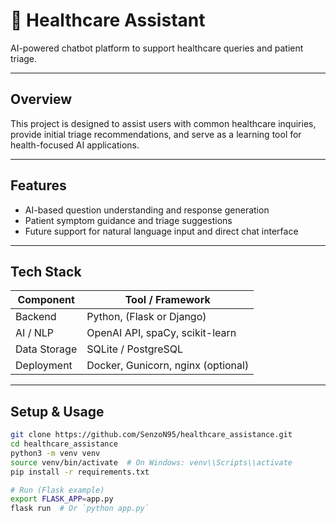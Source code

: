 # 🏥 Healthcare Assistant

AI-powered chatbot platform to support healthcare queries and patient triage.

---

##  Overview

This project is designed to assist users with common healthcare inquiries,
provide initial triage recommendations, and serve as a learning tool for health-focused AI applications.

---

##  Features

- AI-based question understanding and response generation
- Patient symptom guidance and triage suggestions
- Future support for natural language input and direct chat interface

---

##  Tech Stack

| Component        | Tool / Framework       |
|------------------|------------------------|
| Backend          | Python, (Flask or Django) |
| AI / NLP         | OpenAI API, spaCy, scikit-learn |
| Data Storage     | SQLite / PostgreSQL    |
| Deployment       | Docker, Gunicorn, nginx (optional) |

---

##  Setup & Usage

```bash
git clone https://github.com/SenzoN95/healthcare_assistance.git
cd healthcare_assistance
python3 -m venv venv
source venv/bin/activate  # On Windows: venv\\Scripts\\activate
pip install -r requirements.txt

# Run (Flask example)
export FLASK_APP=app.py
flask run  # Or `python app.py`

